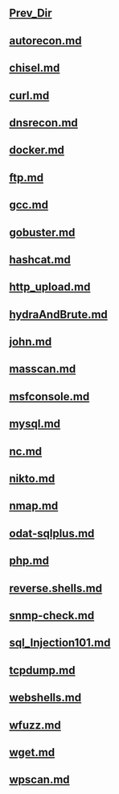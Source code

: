 ## [Prev_Dir](../)
## [autorecon.md](autorecon.md)
## [chisel.md](chisel.md)
## [curl.md](curl.md)
## [dnsrecon.md](dnsrecon.md)
## [docker.md](docker.md)
## [ftp.md](ftp.md)
## [gcc.md](gcc.md)
## [gobuster.md](gobuster.md)
## [hashcat.md](hashcat.md)
## [http_upload.md](http_upload.md)
## [hydraAndBrute.md](hydraAndBrute.md)
## [john.md](john.md)
## [masscan.md](masscan.md)
## [msfconsole.md](msfconsole.md)
## [mysql.md](mysql.md)
## [nc.md](nc.md)
## [nikto.md](nikto.md)
## [nmap.md](nmap.md)
## [odat-sqlplus.md](odat-sqlplus.md)
## [php.md](php.md)
## [reverse.shells.md](reverse.shells.md)
## [snmp-check.md](snmp-check.md)
## [sql_Injection101.md](sql_Injection101.md)
## [tcpdump.md](tcpdump.md)
## [webshells.md](webshells.md)
## [wfuzz.md](wfuzz.md)
## [wget.md](wget.md)
## [wpscan.md](wpscan.md)
